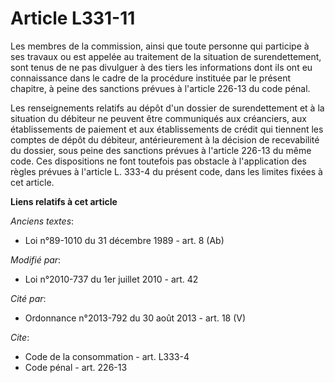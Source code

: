# Article L331-11

Les membres de la commission, ainsi que toute personne qui participe à ses travaux ou est appelée au traitement de la
situation de surendettement, sont tenus de ne pas divulguer à des tiers les informations dont ils ont eu connaissance dans le
cadre de la procédure instituée par le présent chapitre, à peine des sanctions prévues à l'article 226-13 du code pénal. 

Les renseignements relatifs au dépôt d'un dossier de surendettement et à la situation du débiteur ne peuvent être communiqués
aux créanciers, aux établissements de paiement et aux établissements de crédit qui tiennent les comptes de dépôt du débiteur,
antérieurement à la décision de recevabilité du dossier, sous peine des sanctions prévues à l'article 226-13 du même code.
Ces dispositions ne font toutefois pas obstacle à l'application des règles prévues à l'article L. 333-4 du présent code, dans
les limites fixées à cet article.

**Liens relatifs à cet article**

_Anciens textes_:

  - Loi n°89-1010 du 31 décembre 1989 - art. 8 (Ab)

_Modifié par_:

  - Loi n°2010-737 du 1er juillet 2010 - art. 42

_Cité par_:

  - Ordonnance n°2013-792 du 30 août 2013 - art. 18 (V)

_Cite_:

  - Code de la consommation - art. L333-4
  - Code pénal - art. 226-13
